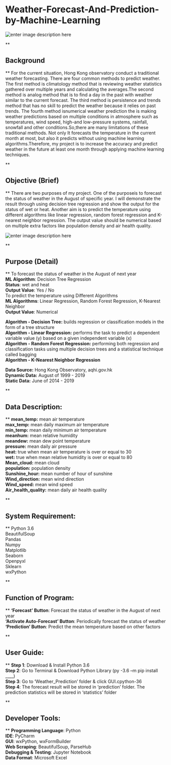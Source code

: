 # Weather-Forecast-And-Prediction-by-Machine-Learning

![enter image description here](https://lh3.googleusercontent.com/_2NoiYhO6It1bIW_jRBrecn2qKyhA6bCaQnZ_dXbJDZmpnV3-qdBpOowvjboNkB2R43CEPeNepBm "gui")

**

## Background

**
For the current situation, Hong Kong observatory conduct a traditional weather forecasting. There are four common methods to predict weather. The first method is climatology method that is reviewing weather statistics gathered over multiple years and calculating the averages.The second method is analog method that is to find a day in the past with weather similar to the current forecast. The third method is persistence and trends method that has no skill to predict the weather because it relies on past trends. The fourth method isnumerical weather prediction the is making weather predictions based on multiple conditions in atmosphere such as temperatures, wind speed, high-and low-pressure systems, rainfall, snowfall and other conditions.So,there are many limitations of these traditional methods. Not only It forecasts the temperature in the current month at most, but also it predicts without using machine learning algorithms.Therefore, my project is to increase the accuracy and predict weather in the future at least one month through applying machine learning techniques.

**

## Objective (Brief)

**
There are two purposes of my project. One of the purposeis to forecast the status of weather in the August of specific year. I will demonstrate the result through using decision tree regression and show the output for the status of wet or heat. Another aim is to predict the temperature using different algorithms like linear regression, random forest regression and K-nearest neighbor regression. The output value should be numerical based on multiple extra factors like population density and air health quality.

![enter image description here](https://lh3.googleusercontent.com/43WkMUHGBC12Fap74eYDH-rsIg7BgmaeAev2f_xhoa1hg678kmiQbIEawUfKkjOjsrvpzhzUIvy9 "experiment")

**

## Purpose (Detail)

**
To forecast the status of weather in the August of next year<br/>
**ML Algorithm**: Decision Tree Regression<br/>
**Status**: wet and heat <br/>
**Output Value**: Yes / No<br/>
To predict the temperature using Different Algorithms<br/>
**ML Algorithms**: Linear Regression,
	 	Random Forest Regression, K-Nearest Neighbor<br/>
**Output Value**: Numerical<br/>

**Algorithm - Decision Tree:**  builds regression or classification models in the form of a tree structure<br/>
**Algorithm - Linear Regression:** performs the task to predict a dependent variable value (y) based on a given independent variable (x)<br/>
**Algorithm - Random Forest Regression:** performing both regression and classification tasks using multiple decision trees and a statistical technique called bagging<br/>
**Algorithm - K-Nearest Neighbor Regression**<br/>

**Data Source:** Hong Kong Observatory, aqhi.gov.hk<br/>
**Dynamic Data:** August of 1999 - 2019<br/>
**Static Data:** June of 2014 - 2019<br/>

**

## Data Description:

**
**mean_temp:** mean air temperature<br/>
**max_temp:** mean daily maximum air temperature<br/>
**min_temp:** mean daily minimum air temperature<br/>
**meanhum:** mean relative humidity<br/>
**meandew:** mean dew point temperature<br/>
**pressure:** mean daily air pressure<br/>
**heat:** true when mean air temperature is over or equal to 30<br/>
**wet:** true when mean relative humidity is over or equal to 80<br/>
**Mean_cloud:** mean cloud<br/>
**population:** population density<br/>
**Sunshine_hour:** mean number of hour of sunshine<br/>
**Wind_direction:** mean wind direction<br/>
**Wind_speed:** mean wind speed<br/>
**Air_health_quality:** mean daily air health quality<br/>

**

## System Requirement:

**
Python 3.6<br/>
BeautifulSoup<br/>
Pandas<br/>
Numpy<br/>
Matplotlib<br/>
Seaborn<br/>
Openpyxl<br/>
Sklearn<br/>
wxPython<br/>

**

## Function of Program:

**
**‘Forecast’ Button**: Forecast the status of weather in the August of next year<br/>
**‘Activate Auto-Forecast’ Button**: Periodically forecast the status of weather<br/>
**‘Prediction’ Button**: Predict the mean temperature based on other factors<br/>

**

## User Guide:

**
**Step 1**: Download & Install Python 3.6<br/>
**Step 2**: Go to Terminal & Download Python Library (py -3.6 –m pip install ____)<br/>
**Step 3**: Go to ‘Weather_Prediction’ folder & click GUI.cpython-36<br/>
**Step 4**: The forecast result will be stored in ‘prediction’ folder. The prediction statistics will be stored in ‘statistics’ folder<br/>

**

## Developer Tools:

**
**Programming Language**: Python<br/>
**IDE**: PyCharm<br/>
**GUI**: wxPython, wxFormBuilder<br/>
**Web Scraping**: BeautifulSoup, ParseHub<br/>
**Debugging & Testing**: Jupyter Notebook<br/>
**Data Format**: Microsoft Excel<br/>

```
